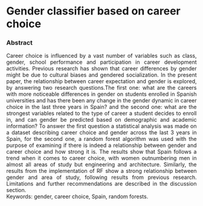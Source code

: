 # Gender classifier based on career choice

### Abstract

<p align="justify">Career choice is influenced by a vast number of variables such as class, gender, school performance and participation in career development activities. Previous research has shown that career differences by gender might be due to cultural biases and gendered socialization.  In the present paper, the relationship between career expectation and gender is explored, by answering two research questions.The first one: what are the careers with more noticeable differences in gender on students enrolled in Spanish universities and has there been any change in the gender dynamic in career choice in the last three years in Spain? and the second one: what are the strongest variables related to the type of career a student decides to enroll in,  and can gender be predicted based on demographic and academic information? To answer the first question a statistical analysis was made on a dataset describing career choice and gender across the last 3 years in Spain, for the second one, a random forest algorithm was used with the purpose of examining if there is indeed a relationship between gender and career choice and how strong it is. The results show that Spain follows a trend when it comes to career choice, with women outnumbering men in almost all areas of study but engineering and architecture. Similarly, the results from the implementation of RF show a strong relationship between gender and area of study, following results from previous research. Limitations and further recommendations are described in the discussion section.
<br>
Keywords: gender, career choice, Spain, random forests.
